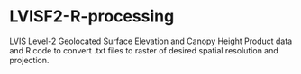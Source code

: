 # LVISF2-R-processing
LVIS Level-2 Geolocated Surface Elevation and Canopy Height Product data and R code to convert .txt files to raster of desired spatial resolution and projection. 
